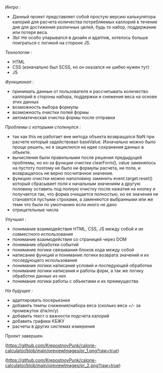 *Интро :*
- Данный проект представляет собой простую версию калькулятора калорий для расчета количества потребляемых каллорий в течение дня для достижения различных целей, будь то набор, поддержание или потеря веса.
- ЗЫ: Не особо упарывался в дизайн и адаптив, хотелось больше поиграться с логикой на стороне JS.

*Технологии* :
- HTML
- CSS (изначально был SCSS, но он оказался не шибко нужен тут)
- JS

*Функционал :*
- принимать данные от пользователя и рассчитывать количество каллорий в стороны набора, поддержки и снижения веса на основе этих данных
- возможность выбора формулы
- возможность очистки полей формы
- автоматическая очистка формы после отправки

*Проблемы с которыми столкнулся :*
- так как this не работает вне метода объекта возвращался NaN при расчете который задействовал baseValue. Изначально можно было проще решить, но я зациклился на идее сохранения данных в объекте.
- вычисления были правильными после решения предыдущей проблемы, но из-за функции очистки clearForm(), value заменялось на пустоту поэтому не было ни формулы расчета, ни пола, и возвращалось не верно посчитанное значение.
- функцию очистки можно наполовину заменить event.target.reset() который сбрасывает поля к начальным значениям а другую половину оставить под полную очистку после нажатия на кнопку и получается так, что форма очищается полностью, но ее значения не становятся пустыми строками, а заменяются выбранными или же теми что были по умолчанию если иного не дано
- отрицательные числа

*Улучшил :*
- понимание взаимодействия HTML, CSS, JS между собой и их совместного использования
- понимание взаимодействия со страницей через DOM
- понимание обработки событий
- понимание логики связывания блоков кода между собой
- написание функций и понимание логики возврата значений и их последующего использования
- понимание логики написания условий и последующей обработки
- понимание логики написания и работы форм, а так же логику обработки данных из них
- понимание логики работы с объектами и их преимущества

*На будущее :*
- адаптировать посерьезнее
- добавить темпы снижения/набора веса (сколько веса +/- за промежуток d/w/m/y)
- добавить текст о важности подсчета калорий
- добавить графики КБЖУ
- расчеты в других системах измерения

Проект завершен.

(https://github.com/KrepostnoyPunk/calorie-calculator/blob/main/previewImages/pr_1.png?raw=true)

(https://github.com/KrepostnoyPunk/calorie-calculator/blob/main/previewImages/pr_2.png?raw=true)
